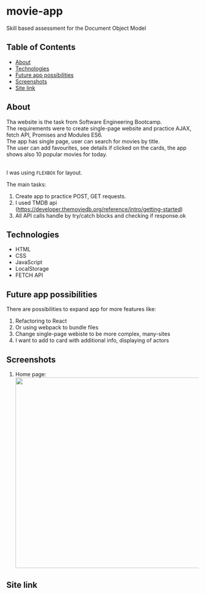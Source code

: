 # movie-app

Skill based assessment for the Document Object Model

## Table of Contents

- [About](#about)
- [Technologies](#technologies)
- [Future app possibilities](#future-app-possibilities)
- [Screenshots](#screenshots)
- [Site link](#site-link)

## About

Tha website is the task from Software Engineering Bootcamp.
<br>
The requirements were to create single-page website and practice AJAX, fetch API, Promises and Modules ES6.
<br>The app has single page, user can search for movies by title.
<br>The user can add favourites, see details if clicked on the cards, the app shows also 10 popular movies for today.

<br>I was using `FLEXBOX` for layout.

The main tasks:

1. Create app to practice POST, GET requests.
2. I used TMDB api (https://developer.themoviedb.org/reference/intro/getting-started)
3. All API calls handle by try/catch blocks and checking if response.ok

## Technologies

- HTML
- CSS
- JavaScript
- LocalStorage
- FETCH API

## Future app possibilities

There are possibilities to expand app for more features like:

1. Refactoring to React
2. Or using webpack to bundle files
3. Change single-page webiste to be more complex, many-sites
4. I want to add to card with additional info, displaying of actors

## Screenshots

1. Home page:
   <br>
   <img src="./src/assets/images/screen.png" width="1000" height="500">

## Site link
